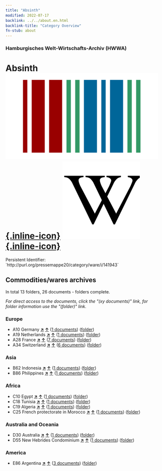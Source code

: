 ```yaml
---
title: "Absinth"
modified: 2022-07-17
backlink: ../../about.en.html
backlink-title: "Category Overview"
fn-stub: about
---
```


### Hamburgisches Welt-Wirtschafts-Archiv (HWWA)

# Absinth &#160; [![Wikidata](/images/Wikidata-logo.svg "Wikidata"){.inline-icon}](http://www.wikidata.org/entity/Q170210) [![Wikipedia](/images/Wikipedia-W.svg "Wikipedia"){.inline-icon}](https://en.wikipedia.org/wiki/Absinthe)

<div class="hint">Persistent Identifier: `http://purl.org/pressemappe20/category/ware/i/141943`</div>







## Commodities/wares archives





In total 13 folders, 26 documents - folders complete.

_For direct access to the documents, click the "(xy documents)" link, for folder information use the "(folder)" link._



### Europe

- A10 Germany [**&nearr;**](../../../geo/i/126128/about.en.html "Germany (all folders)") [**&uarr;**](../../../geo/about.en.html#A10 "Country category system") (<a href="https://pm20.zbw.eu/iiifview/folder/wa/141943,126128" title="about: Absinth : Germany" target="_blank">1 documents</a>) ([folder](../../../../folder/wa/1419xx/141943/1261xx/126128/about.en.html))
- A19 Netherlands [**&nearr;**](../../../geo/i/140970/about.en.html "Netherlands (all folders)") [**&uarr;**](../../../geo/about.en.html#A19 "Country category system") (<a href="https://pm20.zbw.eu/iiifview/folder/wa/141943,140970" title="about: Absinth : Netherlands" target="_blank">1 documents</a>) ([folder](../../../../folder/wa/1419xx/141943/1409xx/140970/about.en.html))
- A28 France [**&nearr;**](../../../geo/i/140982/about.en.html "France (all folders)") [**&uarr;**](../../../geo/about.en.html#A28 "Country category system") (<a href="https://pm20.zbw.eu/iiifview/folder/wa/141943,140982" title="about: Absinth : France" target="_blank">7 documents</a>) ([folder](../../../../folder/wa/1419xx/141943/1409xx/140982/about.en.html))
- A34 Switzerland [**&nearr;**](../../../geo/i/141007/about.en.html "Switzerland (all folders)") [**&uarr;**](../../../geo/about.en.html#A34 "Country category system") (<a href="https://pm20.zbw.eu/iiifview/folder/wa/141943,141007" title="about: Absinth : Switzerland" target="_blank">6 documents</a>) ([folder](../../../../folder/wa/1419xx/141943/1410xx/141007/about.en.html))

### Asia

- B62 Indonesia [**&nearr;**](../../../geo/i/141218/about.en.html "Indonesia (all folders)") [**&uarr;**](../../../geo/about.en.html#B62 "Country category system") (<a href="https://pm20.zbw.eu/iiifview/folder/wa/141943,141218" title="about: Absinth : Indonesia" target="_blank">1 documents</a>) ([folder](../../../../folder/wa/1419xx/141943/1412xx/141218/about.en.html))
- B86 Philippines [**&nearr;**](../../../geo/i/141240/about.en.html "Philippines (all folders)") [**&uarr;**](../../../geo/about.en.html#B86 "Country category system") (<a href="https://pm20.zbw.eu/iiifview/folder/wa/141943,141240" title="about: Absinth : Philippines" target="_blank">1 documents</a>) ([folder](../../../../folder/wa/1419xx/141943/1412xx/141240/about.en.html))

### Africa

- C10 Egypt [**&nearr;**](../../../geo/i/141336/about.en.html "Egypt (all folders)") [**&uarr;**](../../../geo/about.en.html#C10 "Country category system") (<a href="https://pm20.zbw.eu/iiifview/folder/wa/141943,141336" title="about: Absinth : Egypt" target="_blank">1 documents</a>) ([folder](../../../../folder/wa/1419xx/141943/1413xx/141336/about.en.html))
- C18 Tunisia [**&nearr;**](../../../geo/i/141353/about.en.html "Tunisia (all folders)") [**&uarr;**](../../../geo/about.en.html#C18 "Country category system") (<a href="https://pm20.zbw.eu/iiifview/folder/wa/141943,141353" title="about: Absinth : Tunisia" target="_blank">1 documents</a>) ([folder](../../../../folder/wa/1419xx/141943/1413xx/141353/about.en.html))
- C19 Algeria [**&nearr;**](../../../geo/i/141354/about.en.html "Algeria (all folders)") [**&uarr;**](../../../geo/about.en.html#C19 "Country category system") (<a href="https://pm20.zbw.eu/iiifview/folder/wa/141943,141354" title="about: Absinth : Algeria" target="_blank">1 documents</a>) ([folder](../../../../folder/wa/1419xx/141943/1413xx/141354/about.en.html))
- C25 French protectorate in Morocco [**&nearr;**](../../../geo/i/141358/about.en.html "French protectorate in Morocco (all folders)") [**&uarr;**](../../../geo/about.en.html#C25 "Country category system") (<a href="https://pm20.zbw.eu/iiifview/folder/wa/141943,141358" title="about: Absinth : French protectorate in Morocco" target="_blank">1 documents</a>) ([folder](../../../../folder/wa/1419xx/141943/1413xx/141358/about.en.html))

### Australia and Oceania

- D30 Australia [**&nearr;**](../../../geo/i/141621/about.en.html "Australia (all folders)") [**&uarr;**](../../../geo/about.en.html#D30 "Country category system") (<a href="https://pm20.zbw.eu/iiifview/folder/wa/141943,141621" title="about: Absinth : Australia" target="_blank">1 documents</a>) ([folder](../../../../folder/wa/1419xx/141943/1416xx/141621/about.en.html))
- D55 New Hebrides Condominium [**&nearr;**](../../../geo/i/141631/about.en.html "New Hebrides Condominium (all folders)") [**&uarr;**](../../../geo/about.en.html#D55 "Country category system") (<a href="https://pm20.zbw.eu/iiifview/folder/wa/141943,141631" title="about: Absinth : New Hebrides Condominium" target="_blank">1 documents</a>) ([folder](../../../../folder/wa/1419xx/141943/1416xx/141631/about.en.html))

### America

- E86 Argentina [**&nearr;**](../../../geo/i/141692/about.en.html "Argentina (all folders)") [**&uarr;**](../../../geo/about.en.html#E86 "Country category system") (<a href="https://pm20.zbw.eu/iiifview/folder/wa/141943,141692" title="about: Absinth : Argentina" target="_blank">3 documents</a>) ([folder](../../../../folder/wa/1419xx/141943/1416xx/141692/about.en.html))








